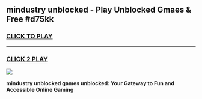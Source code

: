 
## mindustry unblocked - Play Unblocked Gmaes & Free #d75kk
<h3>
<a href="https://news.freeplayer.one?title=mindustry_unblocked&ref=24F">CLICK TO PLAY</a></h3>
<hr>

<h3>
<a href="https://news.freeplayer.one?title=mindustry_unblocked&ref=24F">CLICK 2 PLAY</a>
  
</h3>

<a href="https://news.freeplayer.one?title=mindustry_unblocked&ref=24F/"><img src="https://clearcache.store/games.png"></a>


**mindustry unblocked games unblocked: Your Gateway to Fun and Accessible Online Gaming**
